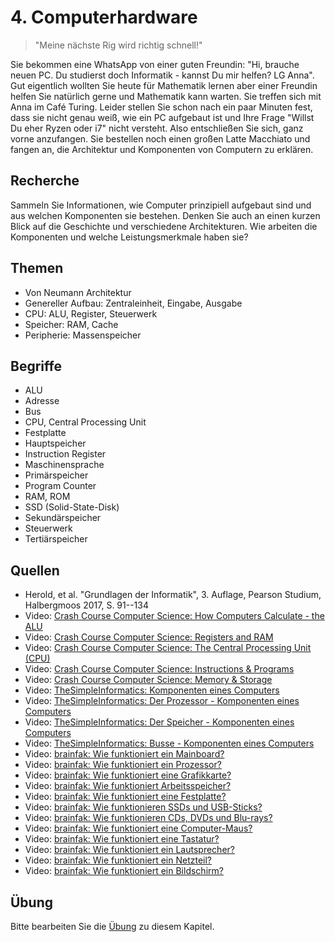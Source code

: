 # 4. Computerhardware

> "Meine nächste Rig wird richtig schnell!"

Sie bekommen eine WhatsApp von einer guten Freundin: "Hi, brauche neuen PC. Du studierst doch Informatik - kannst Du mir helfen? LG Anna". Gut eigentlich wollten Sie heute für Mathematik lernen aber einer Freundin helfen Sie natürlich gerne und Mathematik kann warten. Sie treffen sich mit Anna im Café Turing. Leider stellen Sie schon nach ein paar Minuten fest, dass sie nicht genau weiß, wie ein PC aufgebaut ist und Ihre Frage "Willst Du eher Ryzen oder i7" nicht versteht. Also entschließen Sie sich, ganz vorne anzufangen. Sie bestellen noch einen großen Latte Macchiato und fangen an, die Architektur und Komponenten von Computern zu erklären.

## Recherche

Sammeln Sie Informationen, wie Computer prinzipiell aufgebaut sind und aus welchen Komponenten sie bestehen. Denken Sie auch an einen kurzen Blick auf die Geschichte und verschiedene Architekturen. Wie arbeiten die Komponenten und welche Leistungsmerkmale haben sie?

## Themen

  - Von Neumann Architektur
  - Genereller Aufbau: Zentraleinheit, Eingabe, Ausgabe
  - CPU: ALU, Register, Steuerwerk
  - Speicher: RAM, Cache
  - Peripherie: Massenspeicher


## Begriffe

  - ALU
  - Adresse
  - Bus
  - CPU, Central Processing Unit
  - Festplatte
  - Hauptspeicher
  - Instruction Register
  - Maschinensprache
  - Primärspeicher
  - Program Counter
  - RAM, ROM
  - SSD (Solid-State-Disk)
  - Sekundärspeicher
  - Steuerwerk
  - Tertiärspeicher

## Quellen

  * Herold, et al. "Grundlagen der Informatik", 3. Auflage, Pearson Studium, Halbergmoos 2017, S. 91--134
  * Video: [Crash Course Computer Science: How Computers Calculate - the ALU](https://youtu.be/1I5ZMmrOfnA)
  * Video: [Crash Course Computer Science: Registers and RAM](https://youtu.be/fpnE6UAfbtU)
  * Video: [Crash Course Computer Science: The Central Processing Unit (CPU)](https://youtu.be/FZGugFqdr60)
  * Video: [Crash Course Computer Science: Instructions & Programs](https://youtu.be/zltgXvg6r3k)
  * Video: [Crash Course Computer Science: Memory & Storage](https://youtu.be/TQCr9RV7twk)
  * Video: [TheSimpleInformatics: Komponenten eines Computers](https://youtu.be/59dYVTNjWG4)
  * Video: [TheSimpleInformatics: Der Prozessor - Komponenten eines Computers](https://youtu.be/YgdbUHUETBA)
  * Video: [TheSimpleInformatics: Der Speicher - Komponenten eines Computers](https://youtu.be/gA_F0id3zAc)
  * Video: [TheSimpleInformatics: Busse - Komponenten eines Computers](https://youtu.be/yOWP506ZqK4)
  * Video: [brainfak: Wie funktioniert ein Mainboard?](https://youtu.be/JnMAqsPbV_w)
  * Video: [brainfak: Wie funktioniert ein Prozessor?](https://youtu.be/sFqaCHZGkHI)
  * Video: [brainfak: Wie funktioniert eine Grafikkarte?](https://youtu.be/g88c13KyK9Q)
  * Video: [brainfak: Wie funktioniert Arbeitsspeicher?](https://youtu.be/7MPn3zr6Htk)
  * Video: [brainfak: Wie funktioniert eine Festplatte?](https://youtu.be/z95RIv00wJw)
  * Video: [brainfak: Wie funktionieren SSDs und USB-Sticks?](https://youtu.be/a5aRz28q7ls)
  * Video: [brainfak: Wie funktionieren CDs, DVDs und Blu-rays?](https://youtu.be/Q2EaJ6aqbp4)
  * Video: [brainfak: Wie funktioniert eine Computer-Maus?](https://youtu.be/vTIX5QcSSN0)
  * Video: [brainfak: Wie funktioniert eine Tastatur?](https://youtu.be/Mi8kcb9Zv6w)
  * Video: [brainfak: Wie funktioniert ein Lautsprecher?](https://youtu.be/2lxZKSs2yxY)
  * Video: [brainfak: Wie funktioniert ein Netzteil?](https://youtu.be/dF3Mdjvxj20)
  * Video: [brainfak: Wie funktioniert ein Bildschirm?](https://youtu.be/VrXZSK2Rw3c)

## Übung

Bitte bearbeiten Sie die [Übung](exercise.md) zu diesem Kapitel.
